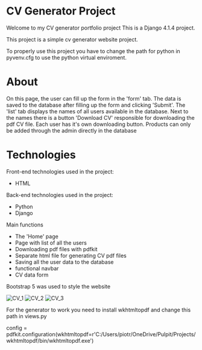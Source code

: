 # CV Generator Project
Welcome to my CV generator portfolio project
This is a Django 4.1.4 project.

This project is a simple cv generator website project.

To properly use this project you have to change the path for python in pyvenv.cfg to use the python virtual enviroment.

# About

On this page, the user can fill up the form in the 'form' tab. The data is saved to the database after filling up the form and clicking 'Submit'. 
The 'list' tab displays the names of all users available in the database. Next to the names there is a button 'Download CV' responsible for downloading the pdf CV file. 
Each user has it's own downloading button. Products can only be added through the admin directly in the database

# Technologies

Front-end technologies used in the project:
- HTML

Back-end technologies used in the project:
- Python
- Django

Main functions

- The 'Home' page
- Page with list of all the users
- Downloading pdf files with pdfkit
- Separate html file for generating CV pdf files
- Saving all the user data to the database
- functional navbar
- CV data form

Bootstrap 5 was used to style the website

![CV_1](https://github.com/PiotrWirth/Website_CV_Generator/assets/26605945/1e7f1134-be11-44e6-91aa-ea1899e52726)
![CV_2](https://github.com/PiotrWirth/Website_CV_Generator/assets/26605945/7f985f0b-475f-4834-acd6-1cfc6f772ac3)
![CV_3](https://github.com/PiotrWirth/Website_CV_Generator/assets/26605945/a6f64272-d29f-463b-b63e-ddefb2a365df)


For the generator to work you need to install wkhtmltopdf and change this path in views.py

config = pdfkit.configuration(wkhtmltopdf=r'C:/Users/piotr/OneDrive/Pulpit/Projects/wkhtmltopdf/bin/wkhtmltopdf.exe')
